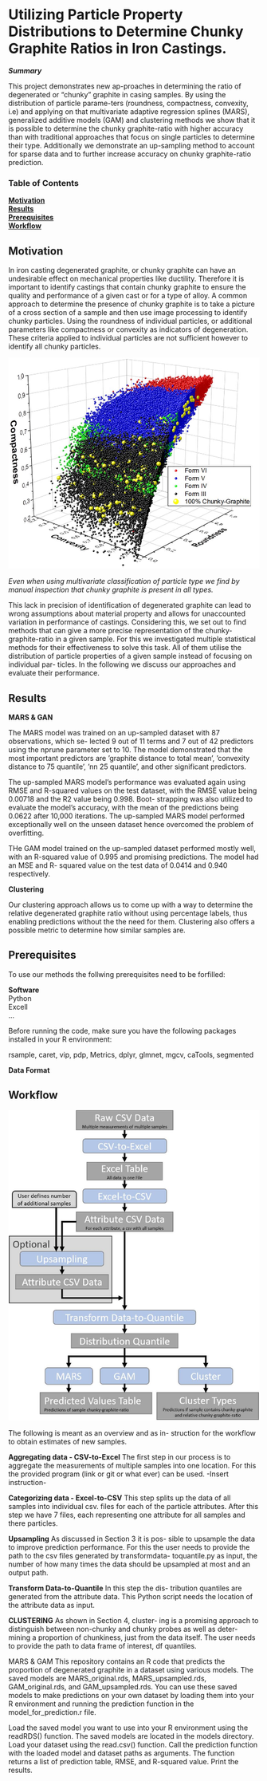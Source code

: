 # Utilizing Particle Property Distributions to Determine Chunky Graphite Ratios in Iron Castings.

***Summary*** 


This project demonstrates new ap-proaches in determining the ratio of degenerated or “chunky” graphite in casing samples.
By using the distribution of particle parame-ters (roundness, compactness, convexity, i.e) and applying on that multivariate adaptive regression splines (MARS), 
generalized additive models (GAM) and clustering methods we show that it is possible to determine the chunky
graphite-ratio with higher accuracy than with traditional approaches that focus on single particles to determine their type. Additionally we demonstrate an up-sampling method to account
for sparse data and to further increase accuracy on chunky graphite-ratio prediction.


### Table of Contents
**[Motivation](#[Motivation])**<br>
**[Results](#Results)**<br>
**[Prerequisites](#prerequisites)**<br>
**[Workflow](#setup)**<br>


## Motivation

In iron casting degenerated graphite, or chunky graphite can have an undesirable effect on mechanical properties like ductility.
 Therefore it is important to identify castings that contain chunky graphite to ensure the quality and performance of a given cast or for a type of alloy.
 A common approach to determine the presence of chunky graphite is to take a picture of a cross section of a sample and then use image processing to identify chunky particles.
 Using the roundness of individual particles, or additional parameters like compactness or convexity as indicators of degeneration.
 These criteria applied to individual particles are not sufficient however to identify all chunky particles.
 


<p align="center">
  <img src='https://github.com/IZMEHD/graphite-project/blob/main/Images/ChunkyEverywhere.JPG' width=550 > 
</p>

*Even when using multivariate classification of particle type we find by manual inspection that chunky graphite is present in all types.*


This lack in precision of identification of degenerated graphite can lead to wrong assumptions about material property and allows for unaccounted variation in performance of castings.
Considering this, we set out to find methods that can give a more precise representation of the chunky-graphite-ratio in a given sample. 
For this we investigated multiple statistical methods for their effectiveness to solve this task. 
All of them utilise the distribution of particle properties of a given sample instead of focusing on individual par- ticles. In the following we discuss our approaches and evaluate their performance.


## Results

**MARS & GAN** <br>

The MARS model was trained on an up-sampled dataset with 87 observations, which se-
lected 9 out of 11 terms and 7 out of 42 predictors using the nprune parameter set to 10. The model
demonstrated that the most important predictors
are ’graphite distance to total mean’, ’convexity
distance to 75 quantile’, ’nn 25 quantile’, and other
significant predictors.  <br>

The up-sampled MARS model’s performance
was evaluated again using RMSE and R-squared
values on the test dataset, with the RMSE value
being 0.00718 and the R2 value being 0.998. Boot-
strapping was also utilized to evaluate the model’s
accuracy, with the mean of the predictions being
0.0622 after 10,000 iterations. The up-sampled
MARS model performed exceptionally well on
the unseen dataset hence overcomed the problem
of overfitting. <br>



THe GAM model trained on the up-sampled dataset
performed mostly well, with an R-squared value
of 0.995 and promising predictions. 
The model had an MSE and R- squared value on the test data of
0.0414 and 0.940 respectively.

**Clustering** <br>

Our clustering approach allows us to come up with a way to determine the relative degenerated graphite ratio without using
percentage labels, thus enabling predictions without the the need for them. Clustering also offers a
possible metric to determine how similar samples are.



## Prerequisites
To use our methods the follwing prerequisites need to be forfilled:  <br>


**Software** <br>
Python<br>
Excell<br>
...<br>

Before running the code, make sure you have the following packages installed in your R environment:

rsample, caret, vip, pdp, Metrics, dplyr, glmnet, mgcv, caTools, segmented


**Data Format**
<br>

## Workflow
<p align="center">
  <img src='https://github.com/IZMEHD/graphite-project/blob/main/Images/Workflow.JPG' width=550 > 
</p>


The following is meant as an overview and as in-
struction for the workflow to obtain estimates of
new samples.

**Aggregating data - CSV-to-Excel**
The first step in our process is to aggregate the measurements
of multiple samples into one location. For this the
provided program (link or git or what ever) can be
used. -Insert instruction-

**Categorizing data - Excel-to-CSV** 
This step splits up the data of all samples into individual
csv. files for each of the particle attributes. After
this step we have 7 files, each representing one
attribute for all samples and there particles.

**Upsampling** 
As discussed in Section 3 it is pos-
sible to upsample the data to improve prediction
performance. For this the user needs to provide the
path to the csv files generated by transformdata-
toquantile.py as input, the number of how many
times the data should be upsampled at most and an
output path.

**Transform Data-to-Quantile** 
In this step the dis-
tribution quantiles are generated from the attribute
data. This Python script needs the location of the
attribute data as input.

**CLUSTERING** 
As shown in Section 4, cluster-
ing is a promising approach to distinguish between
non-chunky and chunky probes as well as deter-
mining a proportion of chunkiness, just from the
data itself. The user needs to provide the path to
data frame of interest, df quantiles.

MARS & GAM 
This repository contains an R code that predicts the proportion of degenerated graphite in a dataset using various models. 
The saved models are MARS_original.rds, MARS_upsampled.rds, GAM_original.rds, and GAM_upsampled.rds. 
You can use these saved models to make predictions on your own dataset by loading them into your R environment and running the prediction function in the model_for_prediction.r file.

Load the saved model you want to use into your R environment using the readRDS() function. The saved models are located in the models directory.
Load your dataset using the read.csv() function.
Call the prediction function with the loaded model and dataset paths as arguments. The function returns a list of prediction table, RMSE, and R-squared value.
Print the results.
